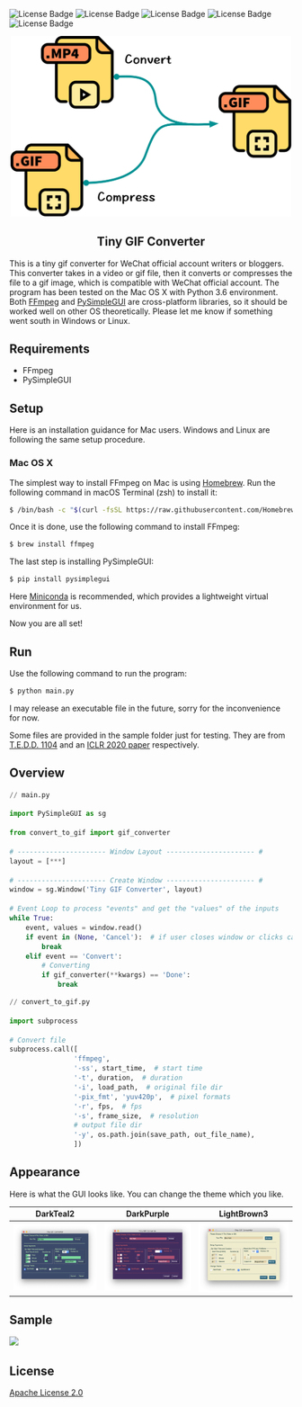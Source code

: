 ![License Badge](https://img.shields.io/badge/FFmpeg-4.2.2-ff69b4) ![License Badge](https://img.shields.io/badge/PySimpleGUI-4.18.2-orange) ![License Badge](https://img.shields.io/badge/python-3.5%2B-blue) ![License Badge](https://img.shields.io/badge/platform-osx--64-lightgrey) ![License Badge](https://img.shields.io/badge/license-Apache--2.0-green)<br>



<p align="center">
  <img width="500" src="./assets/icon.png">
</p>

<h2 align=center>Tiny GIF Converter</h2>
 
This is a tiny gif converter for WeChat official account writers or bloggers. This converter takes in a video or gif file, then it converts or compresses the file to a gif image, which is compatible with WeChat official account. The program has been tested on the Mac OS X with Python 3.6 environment. Both [FFmpeg](https://github.com/FFmpeg/FFmpeg) and [PySimpleGUI](https://github.com/PySimpleGUI/PySimpleGUI) are cross-platform libraries, so it should be worked well on other OS theoretically. Please let me know if something went south in Windows or Linux.

## Requirements 

- FFmpeg
- PySimpleGUI

## Setup

Here is an installation guidance for Mac users. Windows and Linux are following the same setup procedure.

### Mac OS X

The simplest way to install FFmpeg on Mac is using [Homebrew](https://brew.sh). Run the following command in macOS Terminal (zsh) to install it:

```bash
$ /bin/bash -c "$(curl -fsSL https://raw.githubusercontent.com/Homebrew/install/master/install.sh)"
```

Once it is done, use the following command to install FFmpeg:

```bash
$ brew install ffmpeg
```

The last step is installing PySimpleGUI:

```bash
$ pip install pysimplegui
```

Here [Miniconda](https://docs.conda.io/en/latest/miniconda.html) is recommended, which provides a lightweight virtual environment for us.

Now you are all set!

## Run

Use the following command to run the program:

```bash
$ python main.py
```

I may release an executable file in the future, sorry for the inconvenience for now.

Some files are provided in the sample folder just for testing. They are from [T.E.D.D. 1104](https://github.com/ikergarcia1996/Self-Driving-Car-in-Video-Games) and an [ICLR 2020 paper](https://openreview.net/pdf?id=SyxrxR4KPS) respectively.

## Overview

```python
// main.py

import PySimpleGUI as sg

from convert_to_gif import gif_converter

# ---------------------- Window Layout ---------------------- #
layout = [***]

# ---------------------- Create Window ---------------------- #
window = sg.Window('Tiny GIF Converter', layout)

# Event Loop to process "events" and get the "values" of the inputs
while True:
    event, values = window.read()
    if event in (None, 'Cancel'):  # if user closes window or clicks cancel
        break
    elif event == 'Convert':
        # Converting
        if gif_converter(**kwargs) == 'Done':
            break
```

```python
// convert_to_gif.py

import subprocess

# Convert file
subprocess.call([
                'ffmpeg',
                '-ss', start_time,  # start time
                '-t', duration,  # duration
                '-i', load_path,  # original file dir
                '-pix_fmt', 'yuv420p',  # pixel formats
                '-r', fps,  # fps
                '-s', frame_size,  # resolution
                # output file dir
                '-y', os.path.join(save_path, out_file_name),
                ])
```

## Appearance

Here is what the GUI looks like. You can change the theme which you like.

DarkTeal2 | DarkPurple | LightBrown3
:-----:|:-----:|:-----:
<img width="300" src="./assets/screen_shot_0.png"> | <img width="300" src="./assets/screen_shot_1.png">|<img width="300" src="./assets/screen_shot_2.png">


## Sample

<img width="480" src="./assets/demo.gif">

## License

[Apache License 2.0](LICENSE)









